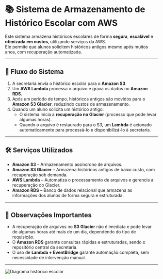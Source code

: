 # 📚 Sistema de Armazenamento de Histórico Escolar com AWS

Este sistema armazena históricos escolares de forma **segura**, **escalável** e **otimizada em custos**, utilizando serviços da AWS.  
Ele permite que alunos solicitem históricos antigos mesmo após muitos anos, com recuperação automatizada.

---

## 🔄 Fluxo do Sistema

1. A secretaria envia o histórico escolar para o **Amazon S3**.  
2. Um **AWS Lambda** processa o arquivo e grava os dados no **Amazon RDS**.  
3. Após um período de tempo, históricos antigos são movidos para o **Amazon S3 Glacier**, reduzindo custos de armazenamento.  
4. Quando um aluno solicita um histórico antigo:  
   - O sistema inicia a **recuperação no Glacier** (processo que pode levar algumas horas).  
   - Quando o arquivo é restaurado para o S3, um **Lambda** é acionado automaticamente para processá-lo e disponibilizá-lo à secretaria.  

---

## 🛠️ Serviços Utilizados

- **Amazon S3** – Armazenamento assíncrono de arquivos.  
- **Amazon S3 Glacier** – Armazena históricos antigos de baixo custo, com recuperação sob demanda.  
- **AWS Lambda** – Automatiza o processamento de arquivos e gerencia a recuperação do Glacier.  
- **Amazon RDS** – Banco de dados relacional que armazena as informações dos alunos de forma segura e estruturada.  

---

## 📌 Observações Importantes

- A recuperação de arquivos no **S3 Glacier** não é imediata e pode levar de algumas horas até mais de um dia, dependendo do tipo de requisição.  
- O **Amazon RDS** garante consultas rápidas e estruturadas, sendo o repositório central da secretaria.  
- O uso de **Lambda + EventBridge** garante automação completa, sem necessidade de intervenção manual.  

---

![Diagrama histórico escolar](https://github.com/LarissaRodrigues99/Documenta-o-AWS/blob/main/Imagens/Diagrama%20-%20hist%C3%B3rico%20escolar.png)
